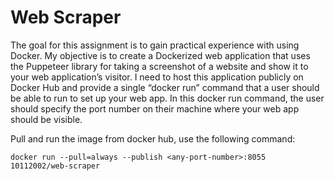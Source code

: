 # Web Scraper

The goal for this assignment is to gain practical experience with using Docker. My objective is to create a Dockerized web application that uses the Puppeteer library for taking a screenshot of a website and show it to your web application’s visitor. I need to host this application publicly on Docker Hub and provide a single “docker run” command that a user should be able to run to set up your web app. In this docker run command, the user should specify the port number on their machine where your web app should be visible.

Pull and run the image from docker hub, use the following command:

`docker run --pull=always --publish <any-port-number>:8055 10112002/web-scraper`
